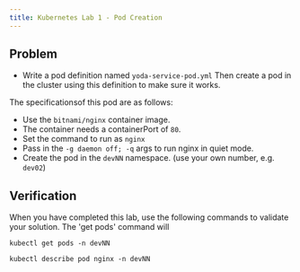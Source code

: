 ```yaml
---
title: Kubernetes Lab 1 - Pod Creation
---
```


## Problem

- Write a pod definition named `yoda-service-pod.yml` Then create a pod in the cluster using this definition to make sure it works.

The specificationsof this pod are as follows:

 - Use the `bitnami/nginx` container image.
 - The container needs a containerPort of `80`.
 - Set the command to run as `nginx`
 - Pass in the `-g daemon off; -q` args to run nginx in quiet mode.
 - Create the pod in the `devNN` namespace. (use your own number, e.g. `dev02`)


## Verification

When you have completed this lab, use the following commands to validate your solution. The 'get pods' command will 

`kubectl get pods -n devNN`

`kubectl describe pod nginx -n devNN`
